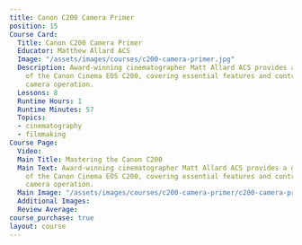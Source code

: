 ```yaml
---
title: Canon C200 Camera Primer
position: 15
Course Card:
  Title: Canon C200 Camera Primer
  Educator: Matthew Allard ACS
  Image: "/assets/images/courses/c200-camera-primer.jpg"
  Description: Award-winning cinematographer Matt Allard ACS provides a detailed overview
    of the Canon Cinema EOS C200, covering essential features and controls for optimal
    camera operation.
  Lessons: 8
  Runtime Hours: 1
  Runtime Minutes: 57
  Topics:
  - cinematography
  - filmmaking
Course Page:
  Video: 
  Main Title: Mastering the Canon C200
  Main Text: Award-winning cinematographer Matt Allard ACS provides a detailed overview
    of the Canon Cinema EOS C200, covering essential features and controls for optimal
    camera operation.
  Main Image: "/assets/images/courses/c200-camera-primer/c200-camera-primer-main.jpg"
  Additional Images: 
  Review Average: 
course_purchase: true
layout: course
---
```


